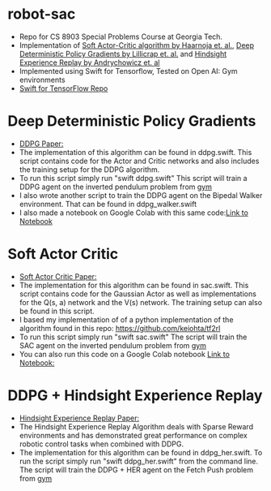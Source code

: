 # robot-sac
- Repo for CS 8903 Special Problems Course at Georgia Tech.
- Implementation of [Soft Actor-Critic algorithm by Haarnoja et. al.](https://arxiv.org/abs/1801.01290), [Deep Deterministic Policy Gradients by Lillicrap et. al.](https://arxiv.org/pdf/1509.02971.pdf) and [Hindsight Experience Replay by Andrychowicz et. al](https://arxiv.org/pdf/1707.01495.pdf)
- Implemented using Swift for Tensorflow, Tested on Open AI: Gym environments
- [Swift for TensorFlow Repo](https://github.com/tensorflow/swift)

# Deep Deterministic Policy Gradients
- [DDPG Paper:](https://arxiv.org/pdf/1509.02971.pdf) 
- The implementation of this algorithm can be found in ddpg.swift. This script contains code for the Actor and Critic networks and also includes the training
  setup for the DDPG algorithm.
- To run this script simply run "swift ddpg.swift"  This script will train a DDPG agent on the inverted pendulum problem from [gym](https://gym.openai.com/envs/Pendulum-v0/)
- I also wrote another script to train the DDPG agent on the Bipedal Walker environment. That can be found in ddpg_walker.swift
- I also made a notebook on Google Colab with this same code:[Link to Notebook](https://colab.research.google.com/drive/1Lmf-CVubsPRhPmcfJ3Dc-gpWXVnF3dcZ?usp=sharing)

# Soft Actor Critic 
- [Soft Actor Critic Paper:](https://arxiv.org/pdf/1801.01290.pdf)
- The implementation for this algorithm can be found in sac.swift. This script contains code for the Gaussian Actor as well as implementations for the Q(s, a) network and the V(s) network. The training setup can also be found in this script.
- I based my implementation of of a python implementation of the algorithm found in this repo: https://github.com/keiohta/tf2rl
- To run this script simply run "swift sac.swift" The script will train the SAC agent on the inverted pendulum problem from [gym](https://gym.openai.com/envs/Pendulum-v0/)
- You can also run this code on a Google Colab notebook [Link to Notebook:](https://colab.research.google.com/drive/1ew6UWWDxjtvnj1vygbcTDBSlmKRDm8N9?usp=sharing)

# DDPG + Hindsight Experience Replay
- [Hindsight Experience Replay Paper: ](https://arxiv.org/pdf/1707.01495.pdf)
- The Hindsight Experience Replay Algorithm deals with Sparse Reward environments and has demonstrated great performance on complex robotic control tasks when combined with DDPG.
-  The implementation for this algorithm can be found in ddpg_her.swift. To run the script simply run "swift ddpg_her.swift" from the command line. The script will train the DDPG + HER agent on the Fetch Push problem from [gym](https://gym.openai.com/envs/FetchPush-v1/)
